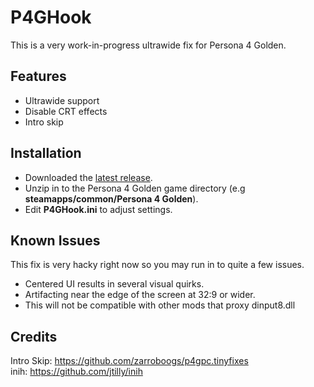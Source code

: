 # P4GHook
This is a very work-in-progress ultrawide fix for Persona 4 Golden. 

## Features
- Ultrawide support
- Disable CRT effects
- Intro skip

## Installation
- Downloaded the [latest release](https://github.com/Lyall/P4GHook/releases).
- Unzip in to the Persona 4 Golden game directory (e.g **steamapps/common/Persona 4 Golden**).
- Edit **P4GHook.ini** to adjust settings.

## Known Issues
This fix is very hacky right now so you may run in to quite a few issues.
- Centered UI results in several visual quirks.
- Artifacting near the edge of the screen at 32:9 or wider.
- This will not be compatible with other mods that proxy dinput8.dll

## Credits
Intro Skip: https://github.com/zarroboogs/p4gpc.tinyfixes </br>
inih: https://github.com/jtilly/inih
